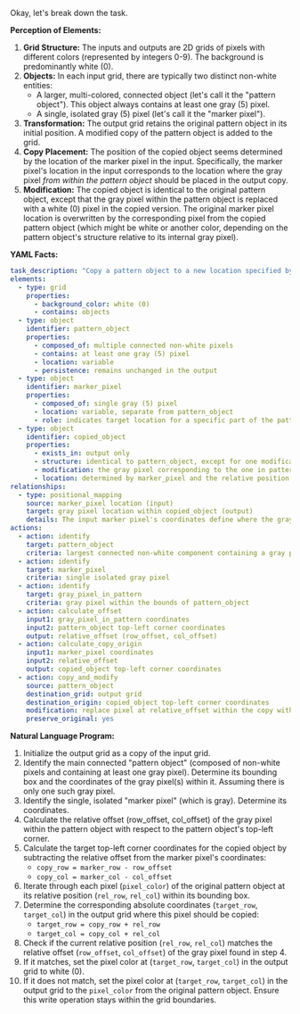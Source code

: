 Okay, let's break down the task.

**Perception of Elements:**

1.  **Grid Structure:** The inputs and outputs are 2D grids of pixels with different colors (represented by integers 0-9). The background is predominantly white (0).
2.  **Objects:** In each input grid, there are typically two distinct non-white entities:
    *   A larger, multi-colored, connected object (let's call it the "pattern object"). This object always contains at least one gray (5) pixel.
    *   A single, isolated gray (5) pixel (let's call it the "marker pixel").
3.  **Transformation:** The output grid retains the original pattern object in its initial position. A modified copy of the pattern object is added to the grid.
4.  **Copy Placement:** The position of the copied object seems determined by the location of the marker pixel in the input. Specifically, the marker pixel's location in the input corresponds to the location where the gray pixel *from within the pattern object* should be placed in the output copy.
5.  **Modification:** The copied object is identical to the original pattern object, except that the gray pixel within the pattern object is replaced with a white (0) pixel in the copied version. The original marker pixel location is overwritten by the corresponding pixel from the copied pattern object (which might be white or another color, depending on the pattern object's structure relative to its internal gray pixel).

**YAML Facts:**


```yaml
task_description: "Copy a pattern object to a new location specified by a marker pixel, modifying the copy."
elements:
  - type: grid
    properties:
      - background_color: white (0)
      - contains: objects
  - type: object
    identifier: pattern_object
    properties:
      - composed_of: multiple connected non-white pixels
      - contains: at least one gray (5) pixel
      - location: variable
      - persistence: remains unchanged in the output
  - type: object
    identifier: marker_pixel
    properties:
      - composed_of: single gray (5) pixel
      - location: variable, separate from pattern_object
      - role: indicates target location for a specific part of the pattern_object
  - type: object
    identifier: copied_object
    properties:
      - exists_in: output only
      - structure: identical to pattern_object, except for one modification
      - modification: the gray pixel corresponding to the one in pattern_object is replaced by white (0)
      - location: determined by marker_pixel and the relative position of the gray pixel within pattern_object
relationships:
  - type: positional_mapping
    source: marker_pixel location (input)
    target: gray pixel location within copied_object (output)
    details: The input marker pixel's coordinates define where the gray pixel from the original pattern_object should land in the output's copied version.
actions:
  - action: identify
    target: pattern_object
    criteria: largest connected non-white component containing a gray pixel
  - action: identify
    target: marker_pixel
    criteria: single isolated gray pixel
  - action: identify
    target: gray_pixel_in_pattern
    criteria: gray pixel within the bounds of pattern_object
  - action: calculate_offset
    input1: gray_pixel_in_pattern coordinates
    input2: pattern_object top-left corner coordinates
    output: relative_offset (row_offset, col_offset)
  - action: calculate_copy_origin
    input1: marker_pixel coordinates
    input2: relative_offset
    output: copied_object top-left corner coordinates
  - action: copy_and_modify
    source: pattern_object
    destination_grid: output grid
    destination_origin: copied_object top-left corner coordinates
    modification: replace pixel at relative_offset within the copy with white (0)
    preserve_original: yes
```


**Natural Language Program:**

1.  Initialize the output grid as a copy of the input grid.
2.  Identify the main connected "pattern object" (composed of non-white pixels and containing at least one gray pixel). Determine its bounding box and the coordinates of the gray pixel(s) within it. Assuming there is only one such gray pixel.
3.  Identify the single, isolated "marker pixel" (which is gray). Determine its coordinates.
4.  Calculate the relative offset (row\_offset, col\_offset) of the gray pixel within the pattern object with respect to the pattern object's top-left corner.
5.  Calculate the target top-left corner coordinates for the copied object by subtracting the relative offset from the marker pixel's coordinates:
    *   `copy_row = marker_row - row_offset`
    *   `copy_col = marker_col - col_offset`
6.  Iterate through each pixel (`pixel_color`) of the original pattern object at its relative position (`rel_row`, `rel_col`) within its bounding box.
7.  Determine the corresponding absolute coordinates (`target_row`, `target_col`) in the output grid where this pixel should be copied:
    *   `target_row = copy_row + rel_row`
    *   `target_col = copy_col + rel_col`
8.  Check if the current relative position (`rel_row`, `rel_col`) matches the relative offset (`row_offset`, `col_offset`) of the gray pixel found in step 4.
9.  If it matches, set the pixel color at (`target_row`, `target_col`) in the output grid to white (0).
10. If it does not match, set the pixel color at (`target_row`, `target_col`) in the output grid to the `pixel_color` from the original pattern object. Ensure this write operation stays within the grid boundaries.